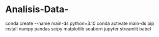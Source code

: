 # Analisis-Data-

conda create --name main-ds python=3.10
conda activate main-ds
pip install numpy pandas scipy matplotlib seaborn jupyter streamlit babel
